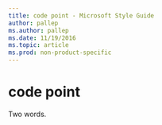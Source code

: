 ```yaml
---
title: code point - Microsoft Style Guide
author: pallep
ms.author: pallep
ms.date: 11/19/2016
ms.topic: article
ms.prod: non-product-specific
---
```


# code point

Two words. 
